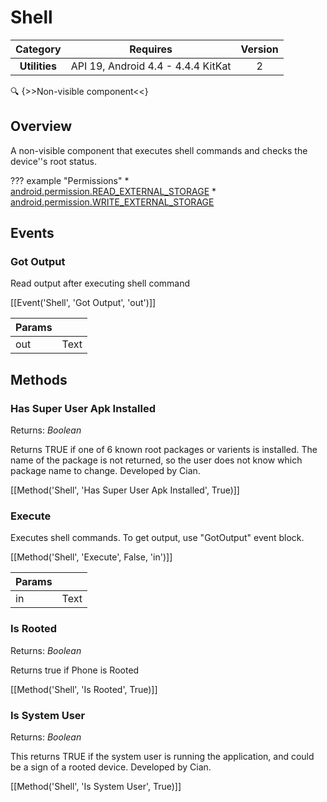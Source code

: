 # Shell

| Category | Requires | Version |
|:--------:|:-------:|:--------:|
|**Utilities**|<span class="chip chip-any">API 19, Android 4.4 - 4.4.4 KitKat</span>|<span class="chip chip-number">2</span>|

:mag: {>>Non-visible component<<}

## Overview

A non-visible component that executes shell commands and checks the device''s root status.

??? example "Permissions"
    * [android.permission.READ_EXTERNAL_STORAGE](https://developer.android.com/reference/android/Manifest.permission.html#READ_EXTERNAL_STORAGE)
    * [android.permission.WRITE_EXTERNAL_STORAGE](https://developer.android.com/reference/android/Manifest.permission.html#WRITE_EXTERNAL_STORAGE)


## Events

### Got Output

Read output after executing shell command

[[Event('Shell', 'Got Output', 'out')]]

| Params | []() |
|--------|------|
|out|<span class="chip chip-text">Text</span>|


## Methods

### Has Super User Apk Installed

<span class="chip chip-boolean">Returns: <i>Boolean</i></span> 

Returns TRUE if one of 6 known root packages or varients is installed. The name of the package is not returned, so the user does not know which package name to change. Developed by Cian.

[[Method('Shell', 'Has Super User Apk Installed', True)]]

### Execute

Executes shell commands. To get output, use "GotOutput" event block.

[[Method('Shell', 'Execute', False, 'in')]]

| Params | []() |
|--------|------|
|in|<span class="chip chip-text">Text</span>|


### Is Rooted

<span class="chip chip-boolean">Returns: <i>Boolean</i></span> 

Returns true if Phone is Rooted

[[Method('Shell', 'Is Rooted', True)]]

### Is System User

<span class="chip chip-boolean">Returns: <i>Boolean</i></span> 

This returns TRUE if the system user is running the application, and could be a sign of a rooted device. Developed by Cian.

[[Method('Shell', 'Is System User', True)]]